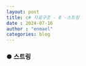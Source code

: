 ```yaml
---
layout: post
title: c# 자료구조 - 8 -스트링
date : 2024-07-16
author : "enmael"
categories: blog
---
```

<h3>● 스트링 </h3>

<span style="font-size: 15px;">

</span>